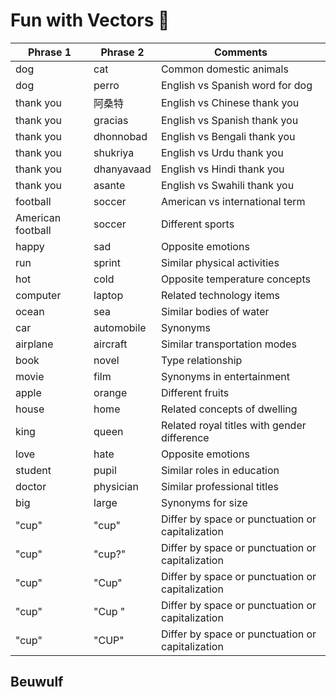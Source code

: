 # Fun with Vectors 🤖

| Phrase 1 | Phrase 2 | Comments |
|----------|----------|----------|
| dog | cat | Common domestic animals |
| dog | perro | English vs Spanish word for dog |
| thank you | 阿桑特 | English vs Chinese thank you |
| thank you | gracias | English vs Spanish thank you |
| thank you | dhonnobad | English vs Bengali thank you |
| thank you | shukriya | English vs Urdu thank you |
| thank you | dhanyavaad | English vs Hindi thank you |
| thank you | asante | English vs Swahili thank you |
| football | soccer | American vs international term |
| American football | soccer | Different sports |
| happy | sad | Opposite emotions |
| run | sprint | Similar physical activities |
| hot | cold | Opposite temperature concepts |
| computer | laptop | Related technology items |
| ocean | sea | Similar bodies of water |
| car | automobile | Synonyms |
| airplane | aircraft | Similar transportation modes |
| book | novel | Type relationship |
| movie | film | Synonyms in entertainment |
| apple | orange | Different fruits |
| house | home | Related concepts of dwelling |
| king | queen | Related royal titles with gender difference |
| love | hate | Opposite emotions |
| student | pupil | Similar roles in education |
| doctor | physician | Similar professional titles |
| big | large | Synonyms for size |
| "cup" | "cup" | Differ by space or punctuation or capitalization |
| "cup" | "cup?" | Differ by space or punctuation or capitalization |
| "cup" | "Cup" | Differ by space or punctuation or capitalization |
| "cup" | "Cup " | Differ by space or punctuation or capitalization |
| "cup" | "CUP" | Differ by space or punctuation or capitalization |

## Beuwulf
